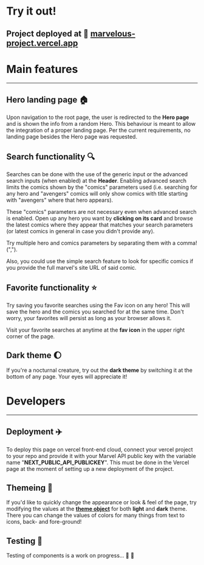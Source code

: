 # Try it out!
Project deployed at :rocket: **[marvelous-project.vercel.app](https://marvelous-project.vercel.app/)**
----
# Main features
----
## Hero landing page :house:
Upon navigation to the root page, the user is redirected to the **Hero page** and is shown the info from a random Hero.
This behaviour is meant to allow the integration of a proper landing page. Per the current requirements, no landing page besides the Hero page was requested.
## Search functionality :mag:
Searches can be done with the use of the generic input or the advanced search inputs (when enabled) at the **Header**. Enabling advanced search limits the comics shown by the "comics" parameters used (i.e. searching for any hero and "avengers" comics will only show comics with title starting with "avengers" where that hero appears). 

These "comics" parameters are not necessary even when advanced search is enabled. Open up any hero you want by **clicking on its card** and browse the latest comics where they appear that matches your search parameters (or latest comics in general in case you didn't provide any).

Try multiple hero and comics parameters by separating them with a comma! (",").

Also, you could use the simple search feature to look for specific comics if you provide the full marvel's site URL of said comic.
## Favorite functionality :star:
Try saving you favorite searches using the Fav icon on any hero! This will save the hero and the comics you searched for at the same time. Don't worry, your favorites will persist as long as your browser allows it.

Visit your favorite searches at anytime at the **fav icon** in the upper right corner of the page.
## Dark theme :moon:
If you're a nocturnal creature, try out the **dark theme** by switching it at the bottom of any page. Your eyes will appreciate it!

# Developers
----
## Deployment :airplane:
To deploy this page on vercel front-end cloud, connect your vercel project to your repo and provide it with your Marvel API public key with the variable name "**NEXT_PUBLIC_API_PUBLICKEY**". This must be done in the Vercel page at the moment of setting up a new deployment of the project.

## Themeing :art:
If you'd like to quickly change the appearance or look & feel of the page, try modifying the values at the **[theme object](/app/Theme.js)** for both **light** and **dark** theme. There you can change the values of colors for many things from text to icons, back- and fore-ground!

## Testing :construction:
Testing of components is a work on progress... :hammer: :wrench: